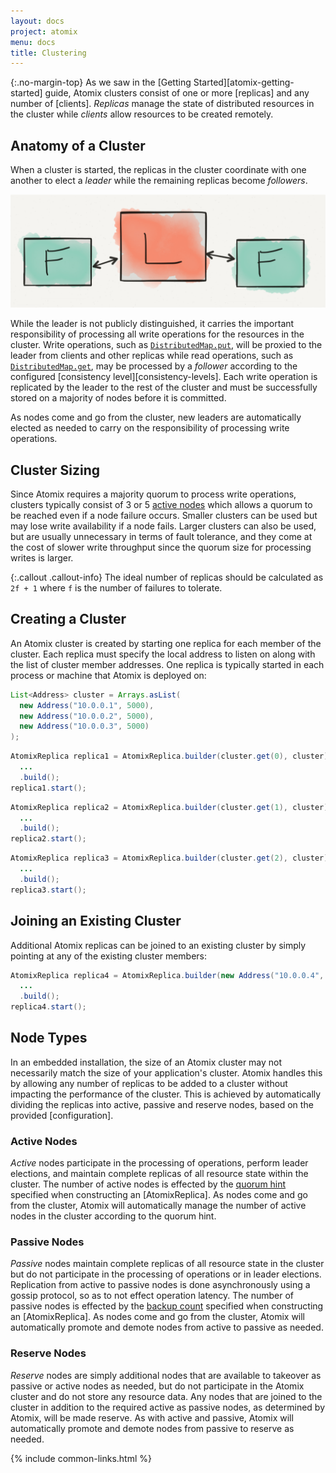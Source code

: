 ```yaml
---
layout: docs
project: atomix
menu: docs
title: Clustering
---
```


{:.no-margin-top}
As we saw in the [Getting Started][atomix-getting-started] guide, Atomix clusters consist of one or more [replicas] and any number of [clients]. *Replicas* manage the state of distributed resources in the cluster while *clients* allow resources to be created remotely.

## Anatomy of a Cluster

When a cluster is started, the replicas in the cluster coordinate with one another to elect a *leader* while the remaining replicas become *followers*. 

![Atomix cluster](/assets/img/docs/cluster.png)

While the leader is not publicly distinguished, it carries the important responsibility of processing all write operations for the resources in the cluster. Write operations, such as [`DistributedMap.put`][dmap-put], will be proxied to the leader from clients and other replicas while read operations, such as [`DistributedMap.get`][dmap-get], may be processed by a *follower* according to the configured [consistency level][consistency-levels]. Each write operation is replicated by the leader to the rest of the cluster and must be successfully stored on a majority of nodes before it is committed.

As nodes come and go from the cluster, new leaders are automatically elected as needed to carry on the responsibility of processing write operations.

## Cluster Sizing

Since Atomix requires a majority quorum to process write operations, clusters typically consist of 3 or 5 [active nodes](#active-nodes) which allows a quorum to be reached even if a node failure occurs. Smaller clusters can be used but may lose write availability if a node fails. Larger clusters can also be used, but are usually unnecessary in terms of fault tolerance, and they come at the cost of slower write throughput since the quorum size for processing writes is larger.

{:.callout .callout-info}
The ideal number of replicas should be calculated as `2f + 1` where `f` is the number of failures to tolerate.

<h2 id="creating-a-cluster-">Creating a Cluster</h2>

An Atomix cluster is created by starting one replica for each member of the cluster. Each replica must specify the local address to listen on along with the list of cluster member addresses. One replica is typically started in each process or machine that Atomix is deployed on:

```java
List<Address> cluster = Arrays.asList(
  new Address("10.0.0.1", 5000),
  new Address("10.0.0.2", 5000),
  new Address("10.0.0.3", 5000)
);
```

```java
AtomixReplica replica1 = AtomixReplica.builder(cluster.get(0), cluster)
  ...
  .build();
replica1.start();
```

```java
AtomixReplica replica2 = AtomixReplica.builder(cluster.get(1), cluster)
  ...
  .build();
replica2.start();
```

```java
AtomixReplica replica3 = AtomixReplica.builder(cluster.get(2), cluster)
  ...
  .build();
replica3.start();
```

## Joining an Existing Cluster

Additional Atomix replicas can be joined to an existing cluster by simply pointing at any of the existing cluster members:

```java
AtomixReplica replica4 = AtomixReplica.builder(new Address("10.0.0.4", 5000), existingCluster)
  ...
  .build();
replica4.start();
```

## Node Types

In an embedded installation, the size of an Atomix cluster may not necessarily match the size of your application's cluster. Atomix handles this by allowing any number of replicas to be added to a cluster without impacting the performance of the cluster. This is achieved by automatically dividing the replicas into active, passive and reserve nodes, based on the provided [configuration].

### Active Nodes

*Active* nodes participate in the processing of operations, perform leader elections, and maintain complete replicas of all resource state within the cluster. The number of active nodes is effected by the [quorum hint][quorum-hint] specified when constructing an [AtomixReplica]. As nodes come and go from the cluster, Atomix will automatically manage the number of active nodes in the cluster according to the quorum hint.

### Passive Nodes

*Passive* nodes maintain complete replicas of all resource state in the cluster but do not participate in the processing of operations or in leader elections. Replication from active to passive nodes is done asynchronously using a gossip protocol, so as to not effect operation latency. The number of passive nodes is effected by the [backup count][backup-count] specified when constructing an [AtomixReplica]. As nodes come and go from the cluster, Atomix will automatically promote and demote nodes from active to passive as needed.

### Reserve Nodes

*Reserve* nodes are simply additional nodes that are available to takeover as passive or active nodes as needed, but do not participate in the Atomix cluster and do not store any resource data. Any nodes that are joined to the cluster in addition to the required active as passive nodes, as determined by Atomix, will be made reserve. As with active and passive, Atomix will automatically promote and demote nodes from passive to reserve as needed.

{% include common-links.html %}

[quorum-hint]: http://atomix.io/atomix/api/latest/io/atomix/AtomixReplica.Builder.html#withQuorumHint-int-
[backup-count]: http://atomix.io/atomix/api/latest/io/atomix/AtomixReplica.Builder.html#withBackupCount-int-
[cluster-seed]: /atomix/docs/configuration/#cluster-seed-config
[dmap-put]: http://atomix.io/atomix/api/latest/io/atomix/collections/DistributedMap.html#put-K-V-
[dmap-get]: http://atomix.io/atomix/api/latest/io/atomix/collections/DistributedMap.html#get-java.lang.Object-